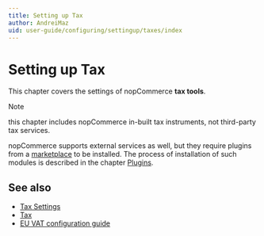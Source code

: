 ```yaml
---
title: Setting up Tax
author: AndreiMaz
uid: user-guide/configuring/settingup/taxes/index
---
```

# Setting up Tax

This chapter covers the settings of nopCommerce **tax tools**.

> [!NOTE]
> this chapter includes nopCommerce in-built tax instruments, not third-party tax services.

nopCommerce supports external services as well, but they require plugins from a [marketplace](http://www.nopcommerce.com/marketplace.aspx) to be installed. The process of installation of such modules is described in the chapter [Plugins](xref:developer/plugins/index).

## See also

* [Tax Settings](xref:user-guide/configuring/settingup/taxes/tax-settings)
* [Tax](xref:user-guide/configuring/settingup/taxes/tax/index)
* [EU VAT configuration guide](xref:user-guide/configuring/settingup/taxes/eu-vat)
